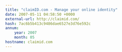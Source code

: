 ```yaml
---
title: "claimID.com - Manage your online identity"
date: 2007-05-11 04:58:50 +0000
external-url: http://claimid.com/
hash: 7ac6b5b413c9486dae6527e3d76e592c
annum:
    year: 2007
    month: 05
hostname: claimid.com
---
```



